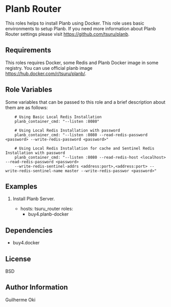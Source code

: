 Planb Router
============

This roles helps to install Planb using Docker. This role uses basic environments to setup Planb.
If you need more information about Planb Router settings please visit https://github.com/tsuru/planb. 


Requirements
------------

This roles requires Docker, some Redis and Planb Docker image in some registry. You can use official planb image https://hub.docker.com/r/tsuru/planb/.


Role Variables
--------------

Some variables that can be passed to this role and a brief description about
them are as follows:

        # Using Basic Local Redis Installation
        planb_container_cmd: "--listen :8080"

        # Using Local Redis Installation with password
        planb_container_cmd: "--listen :8080 --read-redis-password <password> --write-redis-password <password>"

        # Using Local Redis Installation for cache and Sentinel Redis Installation with password
        planb_container_cmd: "--listen :8080 --read-redis-host <localhost> --read-redis-password <password>
        --write-redis-sentinel-addrs <address:port>,<address:port> --write-redis-sentinel-name master --write-redis-passwor <password>"


Examples
--------

1) Install Planb Server.

      - hosts: tsuru_router
        roles:
        - buy4.planb-docker


Dependencies
------------

  - buy4.docker

License
-------

BSD

Author Information
------------------

Guilherme Oki
 
